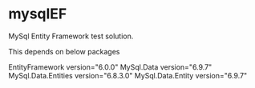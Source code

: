 # mysqlEF
MySql Entity Framework test solution.

This depends on below packages

   EntityFramework version="6.0.0"
   MySql.Data version="6.9.7"
   MySql.Data.Entities version="6.8.3.0"
   MySql.Data.Entity version="6.9.7"
